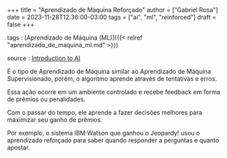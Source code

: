 +++
title = "Aprendizado de Máquina Reforçado"
author = ["Gabriel Rosa"]
date = 2023-11-28T12:36:00-03:00
tags = ["ai", "ml", "reinforced"]
draft = false
+++

tags
: [Aprendizado de Máquina (ML)]({{< relref "aprendizado_de_maquina_ml.md" >}})

source
: [Introduction to AI](https://learnweb3.io/degrees/ai-developer-degree/freshman-ai/introduction-to-ai/)

É o tipo de Aprendizado de Máquina similar ao Aprendizado de Máquina Supervisionado, porém, o algoritmo aprende através de tentativas e erros.

Essa ação ocorre em um ambiente controlado e recebe feedback em forma de prêmios ou penalidades.

Com o passar do tempo, ele aprende a fazer decisões melhores para maximizar seu ganho de prêmios.

Por exemplo, o sistema IBM Watson que ganhou o Jeopardy! usou o aprendizado reforçado para saber quando responder a perguntas e quanto apostar.
